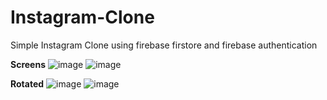 # Instagram-Clone
Simple Instagram Clone using firebase firstore and firebase authentication 

**Screens**
![image](https://user-images.githubusercontent.com/26508731/183223539-c5b55c8d-1998-4010-9a30-654ecc7f1f73.png)
![image](https://user-images.githubusercontent.com/26508731/183223696-f09ec94f-1825-42a7-a8f4-d062f5036d34.png)


**Rotated**
![image](https://user-images.githubusercontent.com/26508731/183223567-f0cf52f4-6304-4369-b66a-f279a67f1d9e.png)
![image](https://user-images.githubusercontent.com/26508731/183223669-7694d390-99fc-4622-8c05-0407083b9b9d.png)
